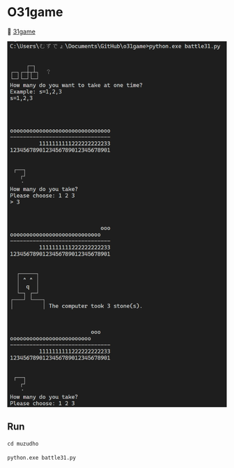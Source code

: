 # O31game

📖 [31game](https://qiita.com/muzudho1/items/84d0de16933c750a0592)  

![game](./me/docs/202209__31game__28-1.png)  

## Run

```shell
cd muzudho

python.exe battle31.py
```
